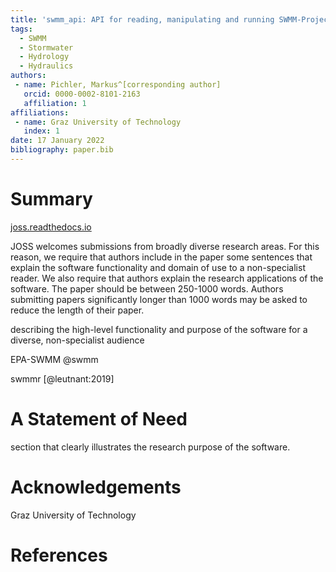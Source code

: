 ```yaml
---
title: 'swmm_api: API for reading, manipulating and running SWMM-Projects'
tags:
  - SWMM
  - Stormwater
  - Hydrology
  - Hydraulics
authors:
 - name: Pichler, Markus^[corresponding author]
   orcid: 0000-0002-8101-2163
   affiliation: 1
affiliations:
 - name: Graz University of Technology
   index: 1
date: 17 January 2022
bibliography: paper.bib
---
```


# Summary

[joss.readthedocs.io](https://joss.readthedocs.io/en/latest/submitting.html#what-should-my-paper-contain)

JOSS welcomes submissions from broadly diverse research areas. For this reason, we require that authors include in the paper some sentences that explain the software functionality and domain of use to a non-specialist reader. We also require that authors explain the research applications of the software. The paper should be between 250-1000 words. Authors submitting papers significantly longer than 1000 words may be asked to reduce the length of their paper.

describing the high-level functionality and purpose of the software for a diverse, non-specialist audience

EPA-SWMM @swmm

swmmr [@leutnant:2019]

# A Statement of Need

section that clearly illustrates the research purpose of the software.

# Acknowledgements

Graz University of Technology

# References